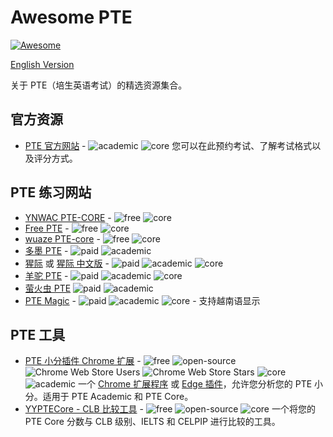 # Awesome PTE

[![Awesome](https://awesome.re/badge.svg)](https://awesome.re)

[English Version](./README-en.md)

关于 PTE（培生英语考试）的精选资源集合。

## 官方资源

- [PTE 官方网站](https://www.pearsonpte.com/) - ![academic] ![core] 您可以在此预约考试、了解考试格式以及评分方式。

## PTE 练习网站

- [YNWAC PTE-CORE](https://ynwac.com/) - ![free] ![core]
- [Free PTE](https://freepte.com/) - ![free] ![core]
- [wuaze PTE-core](https://ptecore.wuaze.com/) - ![free] ![core]
- [多墨 PTE](https://duoink.co/) - ![paid] ![academic]
- [猩际](https://www.apeuni.com/) 或 [猩际 中文版](https://www.ptexj.com/) - ![paid] ![academic] ![core]
- [羊驼 PTE](https://www.ytaxx.com/) - ![paid] ![academic] ![core]
- [萤火虫 PTE](https://www.fireflyau.com/home) ![paid] ![academic]
- [PTE Magic](https://ptemagic.com/) - ![paid] ![academic] ![core] - 支持越南语显示

## PTE 工具

- [PTE 小分插件 Chrome 扩展](https://gaohaoyang.github.io/pte-crx-page/) - ![free] ![open-source] ![Chrome Web Store Users](https://img.shields.io/chrome-web-store/users/hibclclepijigjnfdkmkfhjogfhgicda) ![Chrome Web Store Stars](https://img.shields.io/chrome-web-store/stars/hibclclepijigjnfdkmkfhjogfhgicda) ![core] ![academic] 一个 [Chrome 扩展程序](https://chromewebstore.google.com/detail/pte-sub-scores-breakdown/hibclclepijigjnfdkmkfhjogfhgicda) 或 [Edge 插件](https://microsoftedge.microsoft.com/addons/detail/pte-subscores-breakdown/ldncinbpnblagkpngpnloaekkfekoejk)，允许您分析您的 PTE 小分。适用于 PTE Academic 和 PTE Core。
- [YYPTECore - CLB 比较工具](https://yyptecore.vercel.app/tools/comparison) - ![free] ![open-source] ![core] 一个将您的 PTE Core 分数与 CLB 级别、IELTS 和 CELPIP 进行比较的工具。

<!-- 徽章定义 -->

[free]: https://img.shields.io/badge/免费-green
[paid]: https://img.shields.io/badge/付费-ca6f1e
[open-source]: https://img.shields.io/badge/开源-blue
[core]: https://img.shields.io/badge/PTE_Core-3498db
[academic]: https://img.shields.io/badge/PTE_Academic-45b39d
